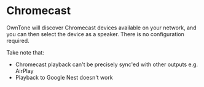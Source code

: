 # Chromecast

OwnTone will discover Chromecast devices available on your network, and you
can then select the device as a speaker. There is no configuration required.

Take note that:

- Chromecast playback can't be precisely sync'ed with other outputs e.g. AirPlay
- Playback to Google Nest doesn't work
